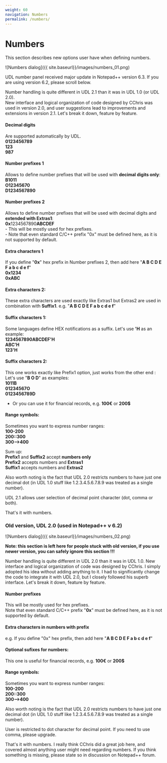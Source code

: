 ```yaml
---
weight: 60
navigation: Numbers
permalink: /numbers/
---
```


Numbers
=======

This section describes new options user have when defining numbers.

![Numbers dialog]({{ site.baseurl}}/images/numbers_01.png)

UDL number panel received major update in Notepad++ version 6.3. If you are using version 6.2, please scroll below.

Number handling is quite different in UDL 2.1 than it was in UDL 1.0 (or UDL 2.0).    
New interface and logical organization of code designed by CChris was used in version 2.0, 
and user suggestions lead to improvements and extensions in version 2.1. Let's break it down, feature by feature.

#### Decimal digits
Are supported automatically by UDL.    
__0123456789__   
__123__          
__987__          


#### Number prefixes 1     
Allows to define number prefixes that will be used with __decimal digits only__:     
__B1011__         
__O12345670__     
__D1234567890__   


#### Number prefixes 2     
Allows to define number prefixes that will be used with decimal digits and __extended with Extras1__:     
**0x**1234567890**ABCDEF**    
    - This will be mostly used for hex prefixes.      
    - Note that even standard C/C++ prefix "0x" must be defined here, as it is not supported by default.


#### Extra characters 1    
If you define "__0x__" hex prefix in Number prefixes 2, then add here "__A B C D E F a b c d e f__"     
__0x1234__    
__0xABC__     


#### Extra characters 2:    
These extra characters are used exactly like Extras1 but Extras2 are used in combination with __Suffix1__.
e.g. "__A B C D E F a b c d e f__"


#### Suffix characters 1:    
Some languages define HEX notifications as a suffix. Let's use __'H__ as an example:     
__1234567890ABCDEF'H__    
__ABC'H__                 
__123'H__                 


#### Suffix characters 2:     
This one works exactly like Prefix1 option, just works from the other end : Let's use "__B O D__" as examples:    
__1011B__          
__01234567O__      
__0123456789D__    
- Or you can use it for financial records, e.g. __100€__ or __200$__


#### Range symbols:
Sometimes you want to express number ranges:     
__100-200__      
__200::300__     
__300-->400__    


Sum up:    
__Prefix1__ and __Suffix2__ accept __numbers only__    
__Prefix2__ accepts numbers and __Extras1__            
__Suffix1__ accepts numbers and __Extras2__            

Also worth noting is the fact that UDL 2.0 restricts numbers to have just one decimal dot (in UDL 1.0 stuff like 1.2.3.4.5.6.7.8.9 was treated as a single number).

UDL 2.1 allows user selection of decimal point character (dot, comma or both).

That's it with numbers.


### Old version, UDL 2.0 (used in Notepad++ v 6.2)

![Numbers dialog]({{ site.baseurl}}/images/numbers_02.png)

__Note: this section is left here for people stuck with old version, 
if you use newer version, you can safely ignore this section !!!__

Number handling is quite different in UDL 2.0 than it was in UDL 1.0.
New interface and logical organization of code was designed by CChris. 
I simply adopted his idea without adding anything to it.
I had to significantly change the code to integrate it with UDL 2.0, but I closely followed his superb interface.
Let's break it down, feature by feature.

#### Number prefixes   
This will be mostly used for hex prefixes.     
Note that even standard C/C++ prefix "__0x__" must be defined here, as it is not supported by default.

#### Extra characters in numbers with prefix    
e.g. If you define "0x" hex prefix, then add here "__A B C D E F a b c d e f__"

#### Optional sufixes for numbers:    
This one is useful for financial records, e.g. __100€__ or __200$__

#### Range symbols:    
Sometimes you want to express number ranges:    
__100-200__       
__200::300__      
__300-->400__     

Also worth noting is the fact that UDL 2.0 restricts numbers to have just one decimal dot 
(in UDL 1.0 stuff like 1.2.3.4.5.6.7.8.9 was treated as a single number).

User is  restricted to dot character for decimal point. If you need to use comma, please upgrade.

That's it with numbers. I really think CChris did a great job here, 
and covered almost anything user might need regarding numbers. 
If you think something is missing, please state so in discussion on Notepad++ forum.

